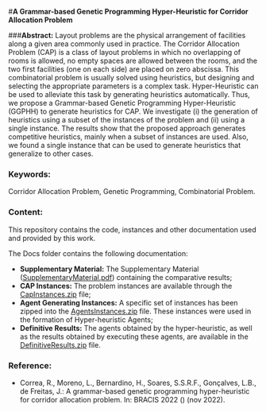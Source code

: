 #**A Grammar-based Genetic Programming Hyper-Heuristic for Corridor Allocation Problem**

###**Abstract:**
Layout problems are the physical arrangement of facilities along a given area commonly used in practice.
The Corridor Allocation Problem (CAP) is a class of layout problems in which no overlapping of rooms is allowed, no empty spaces are allowed between the rooms, and the two first facilities (one on each side) are placed on zero abscissa.
This combinatorial problem is usually solved using heuristics, but designing and selecting the appropriate parameters is a complex task.
Hyper-Heuristic can be used to alleviate this task by generating heuristics automatically.
Thus, we propose a Grammar-based Genetic Programming Hyper-Heuristic (GGPHH) to generate heuristics for CAP.
We investigate
(i) the generation of heuristics using a subset of the instances of the problem and
(ii) using a single instance.
The results show that the proposed approach generates competitive heuristics, mainly when a subset of instances are used.
Also, we found a single instance that can be used to generate heuristics that generalize to other cases.


### **Keywords:**
Corridor Allocation Problem, Genetic Programming, Combinatorial Problem.


### **Content:**
This repository contains the code, instances and other documentation used and provided by this work.

The Docs folder contains the following documentation:

*   **Supplementary Material:** The Supplementary Material ([SupplementaryMaterial.pdf](https://github.com/rafaelfreesz/capPG/raw/master/Docs/SupplementaryMaterial.pdf)) containing the comparative results;
*   **CAP Instances:** The problem instances are available through the [CapInstances.zip](https://github.com/rafaelfreesz/capPG/raw/master/Docs/CapInstances.zip) file;
*   **Agent Generating Instances:** A specific set of instances has been zipped into the [AgentsInstances.zip](https://github.com/rafaelfreesz/capPG/raw/master/Docs/AgentsInstances.zip) file. These instances were used in the formation of Hyper-heuristic Agents;
*   **Definitive Results:** The agents obtained by the hyper-heuristic, as well as the results obtained by executing these agents, are available in the [DefinitiveResults.zip](https://github.com/rafaelfreesz/capPG/raw/master/Docs/DefinitiveResults.zip) file.





### **Reference:**



*   Correa, R., Moreno, L., Bernardino, H., Soares, S.S.R.F., Gonçalves, L.B., de Freitas, J.: A grammar-based genetic programming hyper-heuristic for corridor allocation problem. In: BRACIS 2022 () (nov 2022).

